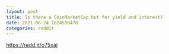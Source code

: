 ```yaml
--- 
layout: post 
title: Is there a CoinMarketCap but for yield and interest? 
date: 2021-06-24 1624556478 
categories: reddit 
--- 
```

https://redd.it/o75xaj